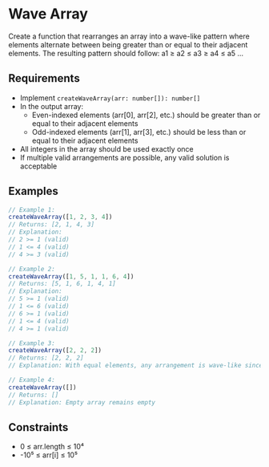 # Wave Array

Create a function that rearranges an array into a wave-like pattern where elements alternate between being greater than or equal to their adjacent elements. The resulting pattern should follow: a1 ≥ a2 ≤ a3 ≥ a4 ≤ a5 ...

## Requirements
- Implement `createWaveArray(arr: number[]): number[]`
- In the output array:
  - Even-indexed elements (arr[0], arr[2], etc.) should be greater than or equal to their adjacent elements
  - Odd-indexed elements (arr[1], arr[3], etc.) should be less than or equal to their adjacent elements 
- All integers in the array should be used exactly once
- If multiple valid arrangements are possible, any valid solution is acceptable

## Examples
```javascript
// Example 1:
createWaveArray([1, 2, 3, 4])
// Returns: [2, 1, 4, 3]
// Explanation: 
// 2 >= 1 (valid)
// 1 <= 4 (valid)
// 4 >= 3 (valid)

// Example 2:
createWaveArray([1, 5, 1, 1, 6, 4])
// Returns: [5, 1, 6, 1, 4, 1]
// Explanation:
// 5 >= 1 (valid)
// 1 <= 6 (valid)
// 6 >= 1 (valid)
// 1 <= 4 (valid)
// 4 >= 1 (valid)

// Example 3:
createWaveArray([2, 2, 2])
// Returns: [2, 2, 2]
// Explanation: With equal elements, any arrangement is wave-like since all conditions are satisfied

// Example 4:
createWaveArray([])
// Returns: []
// Explanation: Empty array remains empty
```

## Constraints
- 0 ≤ arr.length ≤ 10⁴
- -10⁵ ≤ arr[i] ≤ 10⁵